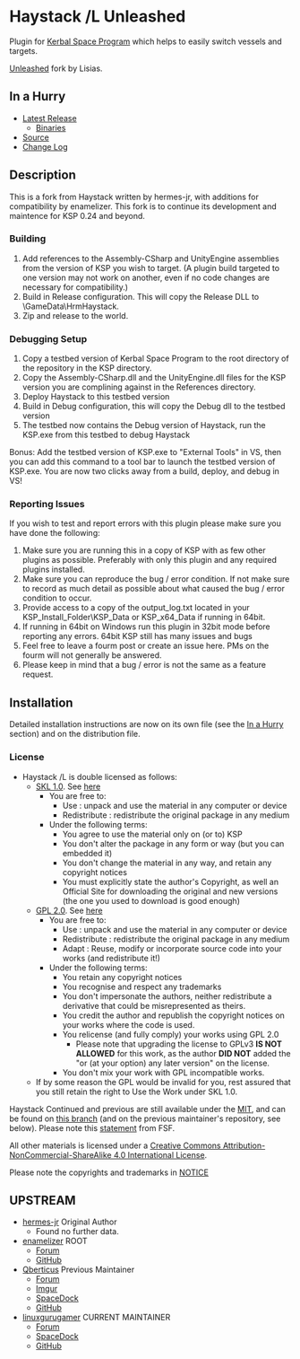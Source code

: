 # Haystack /L Unleashed

Plugin for [Kerbal Space Program](http://www.kerbalspaceprogram.com/) which helps to easily switch vessels and targets.

[Unleashed](https://ksp.lisias.net/add-ons-unleashed/) fork by Lisias.


## In a Hurry

* [Latest Release](https://github.com/net-lisias-kspu/Haystack/releases)
	+ [Binaries](https://github.com/net-lisias-kspu/Haystack/tree/Archive)
* [Source](https://github.com/net-lisias-kspu/Haystack)
* [Change Log](./CHANGE_LOG.md)


## Description

This is a fork from Haystack written by hermes-jr, with additions for compatibility by enamelizer. This fork is to continue its development and maintence for KSP 0.24 and beyond.


### Building

1. Add references to the Assembly-CSharp and UnityEngine assemblies from the version of KSP you wish to target. (A plugin build targeted to one version may not work on another, even if no code changes are necessary for compatibility.)
2. Build in Release configuration. This will copy the Release DLL to \GameData\HrmHaystack\.
3. Zip and release to the world.

### Debugging Setup

1. Copy a testbed version of Kerbal Space Program to the root directory of the repository in the KSP directory.
2. Copy the Assembly-CSharp.dll and the UnityEngine.dll files for the KSP version you are complining against in the References directory.
2. Deploy Haystack to this testbed version
3. Build in Debug configuration, this will copy the Debug dll to the testbed version
4. The testbed now contains the Debug version of Haystack, run the KSP.exe from this testbed to debug Haystack

Bonus: Add the testbed version of KSP.exe to "External Tools" in VS, then you can add this command to a tool bar to launch the testbed version of KSP.exe. You are now two clicks away from a build, deploy, and debug in VS! 

### Reporting Issues

If you wish to test and report errors with this plugin please make sure you have done the following:

1. Make sure you are running this in a copy of KSP with as few other plugins as possible. Preferably with only this plugin and any required plugins installed.
2. Make sure you can reproduce the bug / error condition. If not make sure to record as much detail as possible about what caused the bug / error condition to occur.
3. Provide access to a copy of the output_log.txt located in your KSP_Install_Folder\KSP_Data or KSP_x64_Data if running in 64bit.
4. If running in 64bit on Windows run this plugin in 32bit mode before reporting any errors. 64bit KSP still has many issues and bugs
5. Feel free to leave a fourm post or create an issue here. PMs on the fourm will not generally be answered.
6. Please keep in mind that a bug / error is not the same as a feature request. 


## Installation

Detailed installation instructions are now on its own file (see the [In a Hurry](#in-a-hurry) section) and on the distribution
file.

### License

* Haystack /L is double licensed as follows:
	+ [SKL 1.0](https://ksp.lisias.net/SKL-1_0.txt). See [here](./LICENSE.SKL-1_0)
		+ You are free to:
			- Use : unpack and use the material in any computer or device
			- Redistribute : redistribute the original package in any medium
		+ Under the following terms:
			- You agree to use the material only on (or to) KSP
			- You don't alter the package in any form or way (but you can embedded it)
			- You don't change the material in any way, and retain any copyright notices
			- You must explicitly state the author's Copyright, as well an Official Site for downloading the original and new versions (the one you used to download is good enough)
	+ [GPL 2.0](https://www.gnu.org/licenses/gpl-2.0.txt). See [here](./LICENSE.GPL-2_0)
		+ You are free to:
			- Use : unpack and use the material in any computer or device
			- Redistribute : redistribute the original package in any medium
			- Adapt : Reuse, modify or incorporate source code into your works (and redistribute it!) 
		+ Under the following terms:
			- You retain any copyright notices
			- You recognise and respect any trademarks
			- You don't impersonate the authors, neither redistribute a derivative that could be misrepresented as theirs.
			- You credit the author and republish the copyright notices on your works where the code is used.
			- You relicense (and fully comply) your works using GPL 2.0
				- Please note that upgrading the license to GPLv3 **IS NOT ALLOWED** for this work, as the author **DID NOT** added the "or (at your option) any later version" on the license.
			- You don't mix your work with GPL incompatible works.
	+ If by some reason the GPL would be invalid for you, rest assured that you still retain the right to Use the Work under SKL 1.0. 

Haystack Continued and previous are still available under the [MIT](https://opensource.org/licenses/MIT), and can be found on [this branch](https://github.com/net-lisias-kspu/Haystack/tree/Source/MIT) (and on the previous maintainer's repository, see below). Please note this [statement](https://www.gnu.org/licenses/license-list.en.html#Expat) from FSF.


All other materials is licensed under a [Creative Commons Attribution-NonCommercial-ShareAlike 4.0 International License](http://creativecommons.org/licenses/by-nc-sa/4.0/).

Please note the copyrights and trademarks in [NOTICE](./NOTICE)


## UPSTREAM

* [hermes-jr](https://github.com/hermes-jr) Original Author
	* Found no further data.
* [enamelizer](https://forum.kerbalspaceprogram.com/index.php?/profile/90944-enamelizer/) ROOT
	* [Forum](https://forum.kerbalspaceprogram.com/index.php?/topic/51275-022-haystack-is-back-v0022/)
	* [GitHub](https://github.com/aarondemarre/KSP-Haystack-Plugin)
* [Qberticus](https://forum.kerbalspaceprogram.com/index.php?/profile/115166-qberticus/) Previous Maintainer
	* [Forum](https://forum.kerbalspaceprogram.com/index.php?/topic/81114-12-2016-10-28-haystack-continued-v0521/)
	* [Imgur](https://imgur.com/a/myiY6)
	* [SpaceDock](https://spacedock.info/mod/547/Haystack%20Continued)
	* [GitHub](https://github.com/qberticus/HaystackContinued)
* [linuxgurugamer](https://forum.kerbalspaceprogram.com/index.php?/profile/129964-linuxgurugamer/) CURRENT MAINTAINER
	* [Forum](https://forum.kerbalspaceprogram.com/index.php?/topic/170111-141-haystack-recontinued/)
	* [SpaceDock](https://spacedock.info/mod/1680/Haystack%20ReContinued?ga=%253CGame+3102+%2527Kerbal+Space+Program%2527%253E)
	* [GitHub](https://github.com/linuxgurugamer/HaystackContinued)

